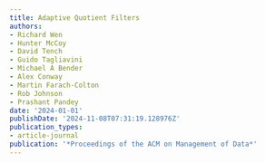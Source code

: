 ```yaml
---
title: Adaptive Quotient Filters
authors:
- Richard Wen
- Hunter McCoy
- David Tench
- Guido Tagliavini
- Michael A Bender
- Alex Conway
- Martin Farach-Colton
- Rob Johnson
- Prashant Pandey
date: '2024-01-01'
publishDate: '2024-11-08T07:31:19.128976Z'
publication_types:
- article-journal
publication: '*Proceedings of the ACM on Management of Data*'
---
```

